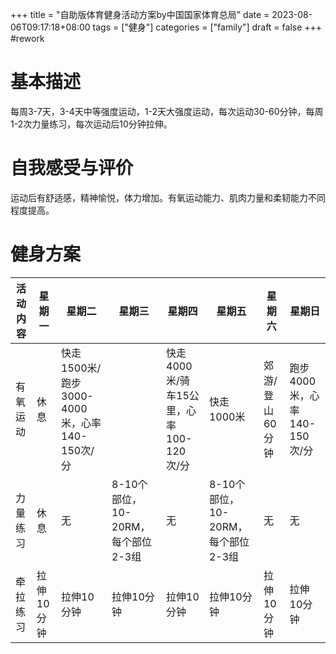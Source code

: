 +++
title = "自助版体育健身活动方案by中国国家体育总局"
date = 2023-08-06T09:17:18+08:00
tags = ["健身"]
categories = ["family"]
draft = false
+++
#rework 

# 基本描述
每周3-7天，3-4天中等强度运动，1-2天大强度运动，每次运动30-60分钟，每周1-2次力量练习，每次运动后10分钟拉伸。						

# 自我感受与评价
运动后有舒适感，精神愉悦，体力增加。有氧运动能力、肌肉力量和柔韧能力不同程度提高。

# 健身方案

| 活动内容 | 星期一    | 星期二                               | 星期三                      | 星期四                         | 星期五                      | 星期六       | 星期日                  |
|------|--------|-----------------------------------|--------------------------|-----------------------------|--------------------------|-----------|----------------------|
| 有氧运动 | 休息     | 快走1500米/跑步3000-4000米，心率140-150次/分 |                          | 快走4000米/骑车15公里，心率100-120次/分 | 快走1000米                  | 郊游/登山60分钟 | 跑步4000米，心率140-150次/分 |
| 力量练习 | 休息     | 无                                 | 8-10个部位，10-20RM，每个部位2-3组 | 无                           | 8-10个部位，10-20RM，每个部位2-3组 | 无         | 无                    |
| 牵拉练习 | 拉伸10分钟 | 拉伸10分钟                            | 拉伸10分钟                   | 拉伸10分钟                      | 拉伸10分钟                   | 拉伸10分钟    | 拉伸10分钟               |
